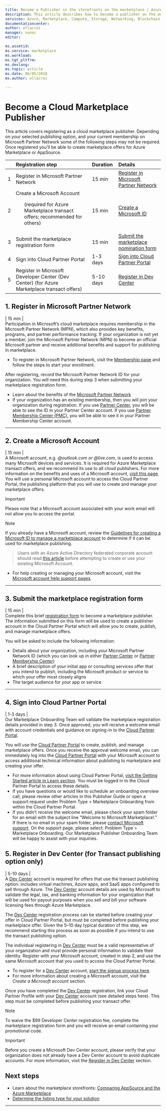 ```yaml
---
title: Become a Publisher in the storefronts on the marketplace | Azure
description: This article describes how to become a publisher on the marketplace.  
services: Azure, Marketplace, Compute, Storage, Networking, Blockchain, Security
documentationcenter:
author: ellacroi
manager: nunoc
editor:

ms.assetid: 
ms.service: marketplace
ms.workload: 
ms.tgt_pltfrm: 
ms.devlang: 
ms.topic: article
ms.date: 06/05/2018
ms.author: ellacroi

---
```


# Become a Cloud Marketplace Publisher

This article covers registering as a cloud marketplace publisher. Depending on your selected publishing option, and your current membership on Microsoft Partner Network some of the following steps may not be required. Once registered you’ll be able to create marketplace offers for Azure Marketplace or AppSource.


|  | Registration step | Duration | Details |  
|:--- |:--- |:--- |:--- |  
| 1 | Register in Microsoft Partner Network | 15 min | [Register in Microsoft Partner Network](https://docs.microsoft.com/azure/marketplace/become-publisher#1-register-in-microsoft-partner-network) |  
| 2 | Create a Microsoft Account <ul>(required for Azure Marketplace transact offers; recommended for others)</ul> | 15 min | [Create a Microsoft ID](https://docs.microsoft.com/azure/marketplace/become-publisher#2-create-a-microsoft-account) |  
| 3 | Submit the marketplace registration form | 15 min | [Submit the marketplace nomination form](https://docs.microsoft.com/azure/marketplace/become-publisher#3-submit-the-marketplace-registration-form) |  
| 4 |  Sign into Cloud Partner Portal | 1-3 days | [Sign into Cloud Partner Portal](https://docs.microsoft.com/azure/marketplace/become-publisher#4-sign-into-cloud-partner-portal) |  
| 5 | Register in Microsoft Developer Center (Dev Center) (for Azure Marketplace transact offers) | 5-10 days | [Register in Dev Center](https://docs.microsoft.com/azure/marketplace/become-publisher#5-register-in-dev-center-for-transact-publishing-option-only) |  


## 1. Register in Microsoft Partner Network  
| 15 min |  
Participation in Microsoft’s cloud marketplace requires membership in the Microsoft Partner Network (MPN), which also provides key benefits, programs, and partner performance tracking. If your organization is not yet a member, join the Microsoft Partner Network (MPN) to become an official Microsoft partner and receive additional benefits and support for publishing in marketplace. 

*   To register in Microsoft Partner Network, visit the [Membership page](https://partner.microsoft.com/membership) and follow the steps to start your enrollment.  

After registering, record the Microsoft Partner Network ID for your organization. You will need this during step 3 when submitting your marketplace registration form.
*	Learn about the benefits of the [Microsoft Partner Network](https://partner.microsoft.com/commercial)
*	If your organization has an existing membership, then you will join your organization during registration. If you use [Partner Center](https://partnercenter.microsoft.com/partner/home), you will be able to see the ID in your Partner Center account. If you use [Partner Membership Center (PMC)](https://partners.microsoft.com/partnerprogram/PartnerMembershipCenter.aspx), you will be able to see it in your Partner Membership Center account. 

---  

## 2. Create a Microsoft Account  
| 15 min |  
A Microsoft account, e.g. *@outlook.com or @live.com*, is used to access many Microsoft devices and services. It is required for Azure Marketplace transact offers, and we recommend its use to all cloud publishers. For more information on the benefits and uses of a Microsoft account, [visit this page](https://account.microsoft.com/account/). You will use a personal Microsoft account to access the Cloud Partner Portal, the publishing platform that you will use to create and manage your marketplace offers. 

> [!IMPORTANT]
> Please note that a Microsoft account associated with your work email will not allow you to access the portal.

>[!Note]
>If you already have a Microsoft account, review the [Guidelines for creating a Microsoft ID to manage a marketplace account](https://docs.microsoft.com/azure/marketplace/guidelines#guidelines-for-creating-a-microsoft-id-to-manage-a-marketplace-account) to determine if it can be used for marketplace publishing. 

>Users with an Azure Active Directory federated corporate account should read [this article](https://docs.microsoft.com/azure/marketplace/guidelines#issue-microsoft-id-in-an-azure-ad-federated-domain) before attempting to create or use your existing Microsoft Account.

*	For help creating or managing your Microsoft account, visit the [Microsoft account help support pages](https://support.microsoft.com/products/microsoft-account?category=manage-account).


---  

## 3. Submit the marketplace registration form  
| 15 min |  
Complete this brief [registration form](https://azuremarketplace.microsoft.com/sell/signup) to become a marketplace publisher. The information submitted on this form will be used to create a publisher account in the Cloud Partner Portal which will allow you to create, publish, and manage marketplace offers.

You will be asked to include the following information:
*	Details about your organization, including your Microsoft Partner Network ID (which you can look up in either [Partner Center](https://partnercenter.microsoft.com/partner/home) or [Partner Membership Center](https://partners.microsoft.com/partnerprogram/PartnerMembershipCenter.aspx))
*	A brief description of your initial app or consulting services offer that you intend to publish, including the Microsoft product or service to which your offer most closely aligns
*	The target audience for your app or service 

---  
## 4. Sign into Cloud Partner Portal
| 1-3 days | <br>
Our Marketplace Onboarding Team will validate the marketplace registration details provided in step 3. Once approved, you will receive a welcome email with account credentials and guidance on signing-in to the [Cloud Partner Portal](https://cloudpartner.azure.com).

You will use the [Cloud Partner Portal](https://cloudpartner.azure.com) to create, publish, and manage marketplace offers. Once you receive the approval welcome email, you can immediately log into the [Cloud Partner Portal](https://cloudpartner.azure.com) with your Microsoft account to access additional technical information about publishing to marketplace and creating your offer. 
*	For more information about using Cloud Partner Portal, [visit the Getting Started article in Learn section](https://cloudpartner.azure.com/#documentation/getting-started-with-the-cloud-partner-portal). You must be logged in to the Cloud Partner Portal to access these details.
*	If you have questions or would like to schedule an onboarding overview call, please review other articles in this Publisher Guide or open a support request under Problem Type > Marketplace Onboarding from within the Cloud Partner Portal.
*	If you didn’t receive the welcome email, please check your spam folder for an email with the subject line “Welcome to Microsoft Marketplace!.” If there is no email in your spam folder, please [contact Microsoft support](https://support.microsoft.com/getsupport?wf=0&tenant=classiccommercial&oaspworkflow=start_1.0.0.0&locale=&supportregion=&pesid=16230&forceorigin=esmc&ccsid=636595105151894820). On the support page, please select: Problem Type > Marketplace Onboarding.  Our Marketplace Publisher Onboarding Team will be happy to assist with your inquiries. 


## 5. Register in Dev Center (for Transact publishing option only) 
| 5-10 days |  
A [Dev Center](https://developer.microsoft.com/store/register) account is required for offers that use the transact publishing option: includes virtual machines, Azure apps, and SaaS apps configured to sell through Azure. The [Dev Center](https://developer.microsoft.com/store/register) account details are used by Microsoft to validate the legal, tax, and banking information for your organization that will be used for payout purposes when you sell and bill your software licensing fees through Azure Marketplace. 

The [Dev Center](https://developer.microsoft.com/store/register) registration process can be started before creating your offer in Cloud Partner Portal, but must be completed before publishing your marketplace offer. Given the 5–10 day typical duration of this step, we recommend starting this process as soon as possible if you intend to use the transact publishing option. 

The individual registering in [Dev Center](https://developer.microsoft.com/store/register) must be a valid representative of your organization and must provide personal information to validate their identity. Register with your Microsoft account, created in step 2, and use the same Microsoft account that you used to access the Cloud Partner Portal.

*	To register for a [Dev Center](https://developer.microsoft.com/store/register) account, [start the signup process here](https://developer.microsoft.com/store/register).
*	For more information about creating a Microsoft account, visit the *Create a Microsoft account* section.
 
Once you have completed the [Dev Center](https://developer.microsoft.com/store/register) registration, link your Cloud Partner Profile with your [Dev Center](https://developer.microsoft.com/store/register) account (see detailed steps here). This step must be completed before publishing your transact offer. 

>[!Note]
>To waive the $99 Developer Center registration fee, complete the marketplace registration form and you will receive an email containing your promotional code. 

>[!Important]
>Before you create a Microsoft Dev Center account, please verify that your organization does not already have a Dev Center account to avoid duplicate accounts. For more information, visit the [Register in Dev Center](https://docs.microsoft.com/azure/marketplace/register-dev-center) section.


## Next steps
* Learn about the marketplace storefronts: [Comparing AppSource and the Azure Marketplace](https://docs.microsoft.com/azure/marketplace/comparing-appsource-azure-marketplace)
*	[Determine the listing type for your solution](https://docs.microsoft.com/azure/marketplace/determine-your-listing-type)

 
---  
